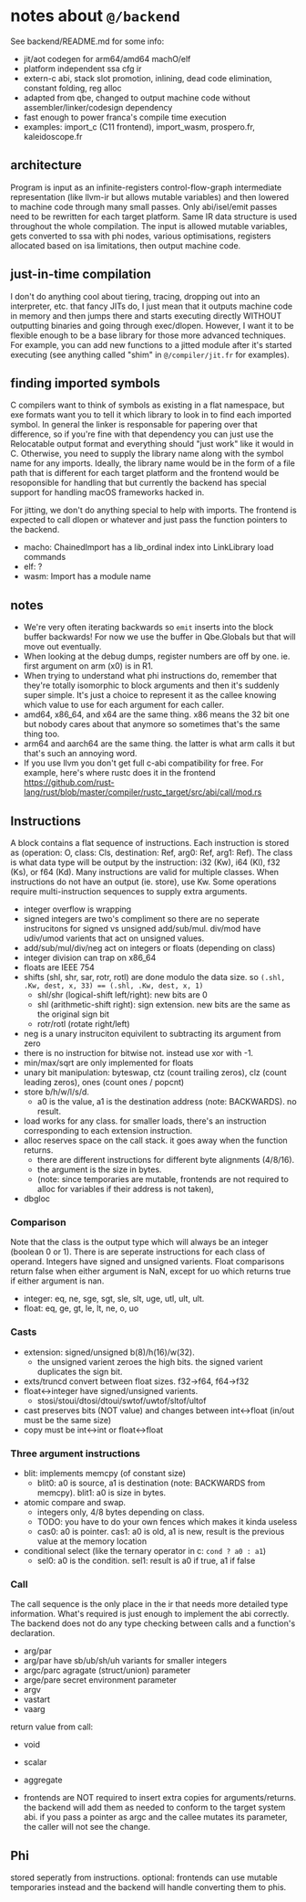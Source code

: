# notes about `@/backend`

See backend/README.md for some info:
- jit/aot codegen for arm64/amd64 machO/elf
- platform independent ssa cfg ir
- extern-c abi, stack slot promotion, inlining, dead code elimination, constant folding, reg alloc
- adapted from qbe, changed to output machine code without assembler/linker/codesign dependency
- fast enough to power franca's compile time execution 
- examples: import_c (C11 frontend), import_wasm, prospero.fr, kaleidoscope.fr

## architecture

Program is input as an infinite-registers control-flow-graph intermediate representation 
(like llvm-ir but allows mutable variables) and then lowered to machine code through 
many small passes. Only abi/isel/emit passes need to be rewritten for each target platform. 
Same IR data structure is used throughout the whole compilation. 
The input is allowed mutable variables, gets converted to ssa with phi nodes, various 
optimisations, registers allocated based on isa limitations, then output machine code. 

## just-in-time compilation

I don't do anything cool about tiering, tracing, dropping out into an interpreter, etc. 
that fancy JITs do, I just mean that it outputs machine code in memory and then 
jumps there and starts executing directly WITHOUT outputting binaries and going 
through exec/dlopen. However, I want it to be flexible enough to be a base library 
for those more advanced techniques. For example, you can add new functions to a jitted 
module after it's started executing (see anything called "shim" in `@/compiler/jit.fr` 
for examples). 

## finding imported symbols

C compilers want to think of symbols as existing in a flat namespace, 
but exe formats want you to tell it which library to look in to find 
each imported symbol. In general the linker is responsable for papering 
over that difference, so if you're fine with that dependency you can just 
use the Relocatable output format and everything should "just work" like 
it would in C. Otherwise, you need to supply the library name along with 
the symbol name for any imports. Ideally, the library name would be in the form 
of a file path that is different for each target platform and the frontend would 
be resoponsible for handling that but currently the backend has special 
support for handling macOS frameworks hacked in. 

For jitting, we don't do anything special to help with imports. 
The frontend is expected to call dlopen or whatever and just pass 
the function pointers to the backend. 

- macho: ChainedImport has a lib_ordinal index into LinkLibrary load commands
- elf: ?
- wasm: Import has a module name

## notes

- We're very often iterating backwards so `emit` inserts into the block buffer backwards!
  For now we use the buffer in Qbe.Globals but that will move out eventually.
- When looking at the debug dumps, register numbers are off by one. ie. first argument on arm (x0) is in R1.
- When trying to understand what phi instructions do, remember that they're totally isomorphic to block arguments and then it's suddenly super simple.
  It's just a choice to represent it as the callee knowing which value to use for each argument for each caller.
- amd64, x86_64, and x64 are the same thing. x86 means the 32 bit one but nobody cares about that anymore so sometimes that's the same thing too.
- arm64 and aarch64 are the same thing. the latter is what arm calls it but that's such an annoying word.
- If you use llvm you don't get full c-abi compatibility for free.
For example, here's where rustc does it in the frontend https://github.com/rust-lang/rust/blob/master/compiler/rustc_target/src/abi/call/mod.rs

## Instructions

A block contains a flat sequence of instructions. 
Each instruction is stored as (operation: O, class: Cls, destination: Ref, arg0: Ref, arg1: Ref).
The class is what data type will be output by the instruction: i32 (Kw), i64 (Kl), f32 (Ks), or f64 (Kd). 
Many instructions are valid for multiple classes. When instructions do not have an output (ie. store), use Kw. 
Some operations require multi-instruction sequences to supply extra arguments. 

- integer overflow is wrapping
- signed integers are two's compliment so there are no seperate instrucitons for signed vs unsigned add/sub/mul. 
  div/mod have udiv/umod varients that act on unsigned values. 
- add/sub/mul/div/neg act on integers or floats (depending on class)
- integer division can trap on x86_64 
- floats are IEEE 754 
- shifts (shl, shr, sar, rotr, rotl) are done modulo the data size. so `(.shl, .Kw, dest, x, 33) == (.shl, .Kw, dest, x, 1)`
  - shl/shr (logical-shift left/right): new bits are 0
  - shl (arithmetic-shift right): sign extension. new bits are the same as the original sign bit
  - rotr/rotl (rotate right/left)
- neg is a unary instruciton equivilent to subtracting its argument from zero
- there is no instruction for bitwise not. instead use xor with -1. 
- min/max/sqrt are only implemented for floats
- unary bit manipulation: byteswap, ctz (count trailing zeros), clz (count leading zeros), ones (count ones / popcnt)
- store b/h/w/l/s/d. 
  - a0 is the value, a1 is the destination address (note: BACKWARDS). no result. 
- load works for any class. for smaller loads, there's an instruction corresponding to each extension instruction.
- alloc reserves space on the call stack. it goes away when the function returns. 
  - there are different instructions for different byte alignments (4/8/16). 
  - the argument is the size in bytes. 
  - (note: since temporaries are mutable, frontends are not required to alloc for variables if their address is not taken), 
- dbgloc

### Comparison 

Note that the class is the output type which will always be an integer (boolean 0 or 1). 
There is are seperate instructions for each class of operand. 
Integers have signed and unsigned varients. 
Float comparisons return false when either argument is NaN, except for uo which returns true if either argument is nan. 

- integer: eq, ne, sge, sgt, sle, slt, uge, utl, ult, ult. 
- float: eq, ge, gt, le, lt, ne, o, uo

### Casts

- extension: signed/unsigned b(8)/h(16)/w(32). 
  - the unsigned varient zeroes the high bits. the signed varient duplicates the sign bit. 
- exts/truncd convert between float sizes. f32->f64, f64->f32
- float<->integer have signed/unsigned varients. 
  - stosi/stoui/dtosi/dtoui/swtof/uwtof/sltof/ultof
- cast preserves bits (NOT value) and changes between int<->float (in/out must be the same size)
- copy must be int<->int or float<->float

### Three argument instructions 

- blit: implements memcpy (of constant size)
  - blit0: a0 is source, a1 is destination (note: BACKWARDS from memcpy). blit1: a0 is size in bytes.
- atomic compare and swap. 
  - integers only, 4/8 bytes depending on class. 
  - TODO: you have to do your own fences which makes it kinda useless 
  - cas0: a0 is pointer. cas1: a0 is old, a1 is new, result is the previous value at the memory location
- conditional select (like the ternary operator in c: `cond ? a0 : a1`)
  - sel0: a0 is the condition. sel1: result is a0 if true, a1 if false 

### Call

The call sequence is the only place in the ir that needs more detailed type information. 
What's required is just enough to implement the abi correctly. 
The backend does not do any type checking between calls and a function's declaration. 

- arg/par 
- arg/par have sb/ub/sh/uh variants for smaller integers
- argc/parc agragate (struct/union) parameter
- arge/pare secret environment parameter
- argv
- vastart
- vaarg

return value from call:
- void
- scalar
- aggregate

- frontends are NOT required to insert extra copies for arguments/returns. 
  the backend will add them as needed to conform to the target system abi. 
  if you pass a pointer as argc and the callee mutates its parameter, the caller will not see the change. 

## Phi

stored seperatly from instructions. 
optional: frontends can use mutable temporaries instead and the backend will handle converting them to phis. 
